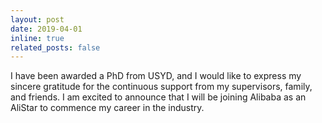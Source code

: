 ```yaml
---
layout: post
date: 2019-04-01
inline: true
related_posts: false
---
```


I have been awarded a PhD from USYD, and I would like to express my sincere gratitude for the continuous support from my supervisors, family, and friends. I am excited to announce that I will be joining Alibaba as an AliStar to commence my career in the industry.
